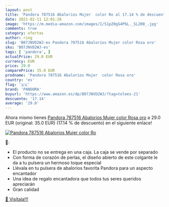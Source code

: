 ```yaml
---
layout: post
title: 'Pandora 787516 Abalorios Mujer  color Ro al 17.14 % de descuento'
date: 2021-02-11 12:01:28
image: 'https://m.media-amazon.com/images/I/51pZ0gG4P6L._SL200_.jpg'
comments: true
category: ofertas
author: ring
slug: 'B07JNVD2WJ-es Pandora 787516 Abalorios Mujer color Rosa oro'
sku: 'B07JNVD2WJ-es'
tags: [ 'pandora', ]
actualPrice: 29.0 EUR
currency: EUR
price: 29.0
comparePrice: 35.0 EUR
prodname: 'Pandora 787516 Abalorios Mujer  color Rosa oro'
country: 'es'
flag: '🇪🇸'
brand: 'PANDORA'
buyurl: 'https://www.amazon.es/dp/B07JNVD2WJ/?tag=tolees-21'
descuento: '17.14'
average: '29.0'
---
```


Ahora mismo tienes [Pandora 787516 Abalorios Mujer  color Rosa oro](https://www.amazon.es/dp/B07JNVD2WJ/?tag=tolees-21) a 29.0 EUR (original: 35.0 EUR) (17.14 %  de descuento) en el siguiente enlace!

[![Pandora 787516 Abalorios Mujer  color Ro](https://m.media-amazon.com/images/I/51pZ0gG4P6L._SL200_.jpg)](https://www.amazon.es/dp/B07JNVD2WJ/?tag=tolees-21)

🔎:

- El producto no se entrega en una caja. La caja se vende por separado
- Con forma de corazón de perlas, el diseño abierto de este colgante le da a tu pulsera un hermoso toque especial
- Llévala en tu pulsera de abalorios favorita Pandora para un aspecto encantador
- Una idea de regalo encantadora que todos tus seres queridos apreciarán
- Gran calidad

[🛒 Visítala!!!](https://www.amazon.es/dp/B07JNVD2WJ/?tag=tolees-21)

